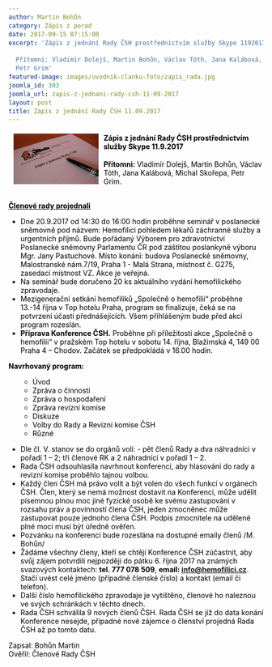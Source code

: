 ```yaml
---
author: Martin Bohůn
category: Zápis z porad
date: 2017-09-15 07:15:00
excerpt: 'Zápis z jednání Rady ČSH prostřednictvím služby Skype 1192017

  Přítomni: Vladimír Dolejš, Martin Bohůn, Václav Tóth, Jana Kalábová, Michal Skořepa,
  Petr Grim'
featured-image: images/uvodnik-clanku-foto/zapis_rada.jpg
joomla_id: 303
joomla_url: zapis-z-jednani-rady-csh-11-09-2017
layout: post
title: Zápis z jednání Rady ČSH 11.09.2017
---
```


<h4><span><img src="images/uvodnik-clanku-foto/zapis_rada.jpg" border="0" width="168" height="100" style="float: left; margin-left: 10px; margin-right: 10px;" /><span style="color: #000000;">Zápis z jednání Rady ČSH prostřednictvím služby Skype 11.9.2017</span></span></h4>
<p><span style="color: #000000;"><strong>Přítomni:</strong> Vladimír Dolejš, Martin Bohůn, Václav Tóth, Jana Kalábová, Michal Skořepa, Petr Grim.</span><br /><span><strong><br /></strong></span></p>

<p><span style="text-decoration: underline; color: #000000;"><strong><span style="text-decoration: underline;">Členové rady projednali</span></strong></span></p>
<ul>
<li><span style="color: #000000;">Dne 20.9.2017 od 14:30 do 16:00 hodin proběhne seminář v poslanecké sněmovně pod názvem: Hemofilici pohledem lékařů záchranné služby a urgentních příjmů. Bude pořádaný Výborem pro zdravotnictví Poslanecké sněmovny Parlamentu ČR pod záštitou poslankyně výboru Mgr. Jany Pastuchové. Místo konání: budova Poslanecké sněmovny, Malostranské nám.7/19, Praha 1 - Malá Strana, místnost č. G275, zasedací místnost VZ. Akce je veřejná.</span></li>
<li><span style="color: #000000;">Na seminář bude doručeno 20 ks aktuálního vydání hemofilického zpravodaje.</span></li>
<li><span style="color: #000000;">Mezigenerační setkání hemofiliků „Společně o hemofilii“ proběhne 13.-14 října v Top hotelu Praha, program se finalizuje, čeká se na potvrzení účasti přednášejících. Všem přihlášeným bude před akcí program rozeslán.</span></li>
<li><span style="color: #000000;"><strong>Příprava Konference ČSH.</strong> Proběhne při příležitosti akce „Společně o hemofilii“ v pražském Top hotelu v sobotu 14. října, Blažimská 4, 149 00 Praha 4 – Chodov. Začátek se předpokládá v 16.00 hodin.</span></li>
</ul>
<p><span style="color: #000000;"><strong>Navrhovaný program:</strong></span></p>
<ul>
<ul>
<li><span style="color: #000000;">Úvod</span></li>
<li><span style="color: #000000;">Zpráva o činnosti</span></li>
<li><span style="color: #000000;">Zpráva o hospodaření</span></li>
<li><span style="color: #000000;">Zpráva revizní komise</span></li>
<li><span style="color: #000000;">Diskuze</span></li>
<li><span style="color: #000000;">Volby do Rady a Revizní komise ČSH</span></li>
<li><span style="color: #000000;">Různé</span></li>
</ul>
</ul>
<ul>
<li><span style="color: #000000;">Dle čl. V. stanov se do orgánů volí: - pět členů Rady a dva náhradníci v pořadí 1 – 2; tři členové RK a 2 náhradníci v pořadí 1 – 2.</span></li>
<li><span style="color: #000000;">Rada ČSH odsouhlasila navrhnout konferenci, aby hlasování do rady a revizní komise proběhlo tajnou volbou.</span></li>
<li><span style="color: #000000;">Každý člen ČSH má právo volit a být volen do všech funkcí v orgánech ČSH. Člen, který se nemá možnost dostavit na Konferenci, může udělit písemnou plnou moc jiné fyzické osobě ke svému zastupování v rozsahu práv a povinností člena ČSH, jeden zmocněnec může zastupovat pouze jednoho člena ČSH. Podpis zmocnitele na udělené plné moci musí být úředně ověřen.</span></li>
<li><span style="color: #000000;">Pozvánku na konferenci bude rozeslána na dostupné emaily členů /M. Bohůn/</span></li>
<li><span style="color: #000000;">Žádáme všechny členy, kteří se chtějí Konference ČSH zúčastnit, aby svůj zájem potvrdili nejpozději do pátku 6. října 2017 na známých svazových kontaktech: <strong>tel. 777 078 509</strong>, </span><strong><span style="color: #000000;">email:</span> <a href="mailto:info@hemofilici.cz">info@hemofilici.cz</a></strong>. <span style="color: #000000;">Stačí uvést celé jméno (případně členské číslo) a kontakt (email či telefon).</span></li>
<li><span style="color: #000000;">Další číslo hemofilického zpravodaje je vytištěno, členové ho naleznou ve svých schránkách v těchto dnech.<br /></span></li>
<li><span style="color: #000000;">Rada ČSH schválila 9 nových členů ČSH. Rada ČSH se již do data konání Konference nesejde, případné nové zájemce o členství projedná Rada ČSH až po tomto datu.</span></li>
</ul>
<p><span style="color: #000000;">Zapsal: Bohůn Martin</span><br /><span style="color: #000000;"> Ověřil: Členové Rady ČSH</span></p>
